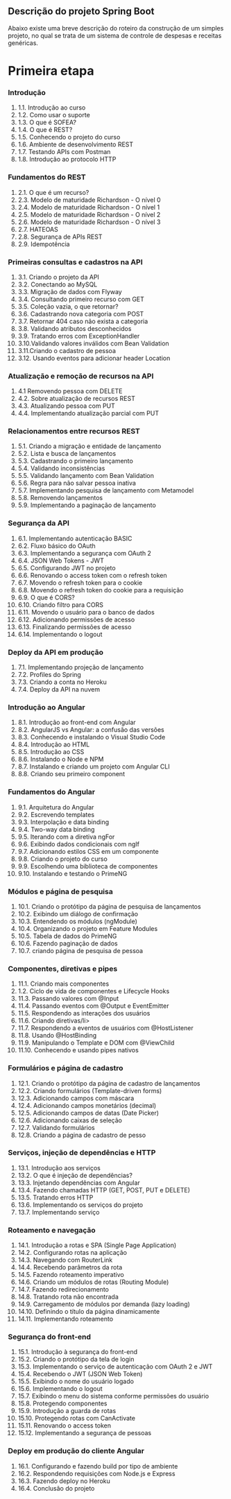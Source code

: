 

## Descrição do projeto Spring Boot


Abaixo existe uma breve descrição do roteiro da construção de um simples projeto, no qual se trata de um sistema de controle de despesas e receitas genéricas. 


<html>
<head>

</head>

<body>

<h1><b>Primeira etapa</b></h1>

<h3>Introdução</h3>
<ol>

<li>1.1. Introdução ao curso</li>
<li>1.2. Como usar o suporte</li>
<li>1.3. O que é SOFEA?</li>
<li>1.4. O que é REST?</li>
<li>1.5. Conhecendo o projeto do curso</li>
<li>1.6. Ambiente de desenvolvimento REST</li>
<li>1.7. Testando APIs com Postman</li>
<li>1.8. Introdução ao protocolo HTTP</li>

</ol>


<h3>Fundamentos do REST</h3>
<ol>

<li>2.1. O que é um recurso?</li>
<li>2.3. Modelo de maturidade Richardson - O nível 0</li>
<li>2.4. Modelo de maturidade Richardson - O nível 1</li>
<li>2.5. Modelo de maturidade Richardson - O nível 2</li>
<li>2.6. Modelo de maturidade Richardson - O nível 3</li>
<li>2.7. HATEOAS</li>
<li>2.8. Segurança de APIs REST</li>
<li>2.9. Idempotência</li>

</ol>

<h3>Primeiras consultas e cadastros na API</h3>
<ol>

<li>3.1. Criando o projeto da API</li>
<li>3.2. Conectando ao MySQL</li>
<li>3.3. Migração de dados com Flyway</li>
<li>3.4. Consultando primeiro recurso com GET</li>
<li>3.5. Coleção vazia, o que retornar?</li>
<li>3.6. Cadastrando nova categoria com POST</li>
<li>3.7. Retornar 404 caso não exista a categoria</li>
<li>3.8. Validando atributos desconhecidos</li>
<li>3.9. Tratando erros com ExceptionHandler</li>
<li>3.10.Validando valores inválidos com Bean Validation</li>
<li>3.11.Criando o cadastro de pessoa</li>
<li>3.12. Usando eventos para adicionar header Location</li>
</ol>



<h3>Atualização e remoção de recursos na API</h3>
<ol>

<li>4.1  Removendo pessoa com DELETE</li>
<li>4.2. Sobre atualização de recursos REST</li>
<li>4.3. Atualizando pessoa com PUT</li>
<li>4.4. Implementando atualização parcial com PUT</li>
</ol>


<h3>Relacionamentos entre recursos REST</h3>
<ol>

<li>5.1. Criando a migração e entidade de lançamento</li>
<li>5.2. Lista e busca de lançamentos</li>
<li>5.3. Cadastrando o primeiro lançamento</li>
<li>5.4. Validando inconsistências</li>
<li>5.5. Validando lançamento com Bean Validation</li>
<li>5.6. Regra para não salvar pessoa inativa</li>
<li>5.7. Implementando pesquisa de lançamento com Metamodel</li>
<li>5.8. Removendo lançamentos</li>
<li>5.9. Implementando a paginação de lançamento</li>
</ol>


<h3>Segurança da API</h3>
<ol>

<li>6.1. Implementando autenticação BASIC</li>
<li>6.2. Fluxo básico do OAuth</li>
<li>6.3. Implementando a segurança com OAuth 2</li>
<li>6.4. JSON Web Tokens - JWT</li>
<li>6.5. Configurando JWT no projeto</li>
<li>6.6. Renovando o access token com o refresh token</li>
<li>6.7. Movendo o refresh token para o cookie</li>
<li>6.8. Movendo o refresh token do cookie para a requisição</li>
<li>6.9. O que é CORS?</li>
<li>6.10. Criando filtro para CORS</li>
<li>6.11. Movendo o usuário para o banco de dados</li>
<li>6.12. Adicionando permissões de acesso</li>
<li>6.13. Finalizando permissões de acesso</li>
<li>6.14. Implementando o logout</li>
</ol>




<h3>Deploy da API em produção</h3>
<ol>

<li>7.1. Implementando projeção de lançamento</li>
<li>7.2. Profiles do Spring</li>
<li>7.3. Criando a conta no Heroku</li>
<li>7.4. Deploy da API na nuvem</li>
</ol>

<h3>Introdução ao Angular</h3>
<ol>

<li>8.1. Introdução ao front-end com Angular</li>
<li>8.2. AngularJS vs Angular: a confusão das versões</li>
<li>8.3. Conhecendo e instalando o Visual Studio Code</li>
<li>8.4. Introdução ao HTML</li>
<li>8.5. Introdução ao CSS</li>
<li>8.6. Instalando o Node e NPM</li>
<li>8.7. Instalando e criando um projeto com Angular CLI</li>
<li>8.8. Criando seu primeiro component</li>
</ol>



<h3>Fundamentos do Angular</h3>
<ol>

<li>9.1. Arquitetura do Angular</li>
<li>9.2. Escrevendo templates</li>
<li>9.3. Interpolação e data binding</li>
<li>9.4. Two-way data binding</li>
<li>9.5. Iterando com a diretiva ngFor</li>
<li>9.6. Exibindo dados condicionais com ngIf</li>
<li>9.7. Adicionando estilos CSS em um componente</li>
<li>9.8. Criando o projeto do curso</li>
<li>9.9. Escolhendo uma biblioteca de componentes</li>
<li>9.10. Instalando e testando o PrimeNG</li>
</ol>




<h3>Módulos e página de pesquisa</h3>
<ol>

<li>10.1. Criando o protótipo da página de pesquisa de lançamentos</li>
<li>10.2. Exibindo um diálogo de confirmação</li>
<li>10.3. Entendendo os módulos (ngModule)</li>
<li>10.4. Organizando o projeto em Feature Modules</li>
<li>10.5. Tabela de dados do PrimeNG</li>
<li>10.6. Fazendo paginação de dados</li>
<li>10.7. criando página de pesquisa de pessoa</li>
</ol>


<h3>Componentes, diretivas e pipes</h3>
<ol>

<li>11.1. Criando mais componentes</li>
<li>1.2. Ciclo de vida de componentes e Lifecycle Hooks</li>
<li>11.3. Passando valores com @Input</li>
<li>11.4. Passando eventos com @Output e EventEmitter</li>
<li>11.5. Respondendo as interações dos usuários</li>
<li>11.6. Criando diretivas/li>
<li>11.7. Respondendo a eventos de usuários com @HostListener</li>
<li>11.8. Usando @HostBinding</li>
<li>11.9. Manipulando o Template e DOM com @ViewChild</li>
<li>11.10. Conhecendo e usando pipes nativos</li>
</ol>



<h3>Formulários e página de cadastro</h3>
<ol>

<li>12.1. Criando o protótipo da página de cadastro de lançamentos</li>
<li>12.2. Criando formulários (Template-driven forms)</li>
<li>12.3. Adicionando campos com máscara</li>
<li>12.4. Adicionando campos monetários (decimal)</li>
<li>12.5. Adicionando campos de datas (Date Picker)</li>
<li>12.6. Adicionando caixas de seleção</li>
<li>12.7. Validando formulários</li>
<li>12.8. Criando a página de cadastro de pesso</li>
</ol>



<h3>Serviços, injeção de dependências e HTTP</h3>
<ol>

<li>13.1. Introdução aos serviços</li>
<li>13.2. O que é injeção de dependências?</li>
<li>13.3. Injetando dependências com Angular</li>
<li>13.4. Fazendo chamadas HTTP (GET, POST, PUT e DELETE)</li>
<li>13.5. Tratando erros HTTP</li>
<li>13.6. Implementando os serviços do projeto</li>
<li>13.7. Implementando serviço</li>
</ol>




<h3>Roteamento e navegação</h3>
<ol>

<li>14.1. Introdução a rotas e SPA (Single Page Application)</li>
<li>14.2. Configurando rotas na aplicação</li>
<li>14.3. Navegando com RouterLink</li>
<li>14.4. Recebendo parâmetros da rota</li>
<li>14.5. Fazendo roteamento imperativo</li>
<li>14.6. Criando um módulos de rotas (Routing Module)</li>
<li>14.7. Fazendo redirecionamento</li>
<li>14.8. Tratando rota não encontrada</li>
<li>14.9. Carregamento de módulos por demanda (lazy loading)</li>
<li>14.10. Definindo o título da página dinamicamente</li>
<li>14.11. Implementando roteamento</li>
</ol>


<h3>Segurança do front-end</h3>
<ol>

<li>15.1. Introdução à segurança do front-end</li>
<li>15.2. Criando o protótipo da tela de login</li>
<li>15.3. Implementando o serviço de autenticação com OAuth 2 e JWT</li>
<li>15.4. Recebendo o JWT (JSON Web Token)</li>
<li>15.5. Exibindo o nome do usuário logado</li>
<li>15.6. Implementando o logout</li>
<li>15.7. Exibindo o menu do sistema conforme permissões do usuário</li>
<li>15.8. Protegendo componentes</li>
<li>15.9. Introdução a guarda de rotas</li>
<li>15.10. Protegendo rotas com CanActivate</li>
<li>15.11. Renovando o access token</li>
<li>15.12. Implementando a segurança de pessoas</li>
</ol>






<h3>Deploy em produção do cliente Angular</h3>
<ol>

<li>16.1. Configurando e fazendo build por tipo de ambiente</li>
<li>16.2. Respondendo requisições com Node.js e Express</li>
<li>16.3. Fazendo deploy no Heroku</li>
<li>16.4. Conclusão do projeto</li>
</ol>






</body>
</html>